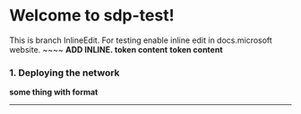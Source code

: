 # Welcome to sdp-test!
This is branch InlineEdit. For testing enable inline edit in docs.microsoft website. ~~~~ **ADD INLINE. **token content**** 
**token content**

### 1. Deploying the network
****some thing with format****
- - -
